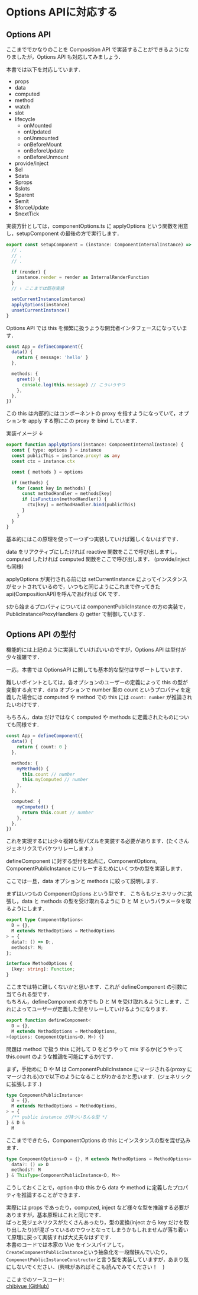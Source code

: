 # Options APIに対応する

## Options API

ここまででかなりのことを Composition API で実装することができるようになりましたが，Options API も対応してみましょう．

本書では以下を対応しています．

- props
- data
- computed
- method
- watch
- slot
- lifecycle
  - onMounted
  - onUpdated
  - onUnmounted
  - onBeforeMount
  - onBeforeUpdate
  - onBeforeUnmount
- provide/inject
- $el
- $data
- $props
- $slots
- $parent
- $emit
- $forceUpdate
- $nextTick

実装方針としては，componentOptions.ts に applyOptions という関数を用意し，setupComponent の最後の方で実行します．

```ts
export const setupComponent = (instance: ComponentInternalInstance) => {
  // .
  // .
  // .

  if (render) {
    instance.render = render as InternalRenderFunction
  }
  // ↑ ここまでは既存実装

  setCurrentInstance(instance)
  applyOptions(instance)
  unsetCurrentInstance()
}
```

Options API では this を頻繁に扱うような開発者インタフェースになっています．

```ts
const App = defineComponent({
  data() {
    return { message: 'hello' }
  },

  methods: {
    greet() {
      console.log(this.message) // こういうやつ
    },
  },
})
```

この this は内部的にはコンポーネントの proxy を指すようになっていて，オプションを apply する際にこの proxy を bind しています．

実装イメージ ↓

```ts
export function applyOptions(instance: ComponentInternalInstance) {
  const { type: options } = instance
  const publicThis = instance.proxy! as any
  const ctx = instance.ctx

  const { methods } = options

  if (methods) {
    for (const key in methods) {
      const methodHandler = methods[key]
      if (isFunction(methodHandler)) {
        ctx[key] = methodHandler.bind(publicThis)
      }
    }
  }
}
```

基本的にはこの原理を使って一つずつ実装していけば難しくないはずです．

data をリアクティブにしたければ reactive 関数をここで呼び出しますし，computed したければ computed 関数をここで呼び出します． (provide/inject も同様)

applyOptions が実行される前には setCurrentInstance によってインスタンスがセットされているので，いつもと同じようにこれまで作ってきた api(CompositionAPI)を呼んであげれば OK です．

`$`から始まるプロパティについては componentPublicInstance の方の実装で，PublicInstanceProxyHandlers の getter で制御しています．

## Options API の型付

機能的には上記のように実装していけばいいのですが，Options API は型付が少々複雑です．

一応，本書では OptionsAPI に関しても基本的な型付はサポートしています．

難しいポイントとしては，各オプションのユーザーの定義によって this の型が変動する点です．data オプションで number 型の count というプロパティを定義した場合には computed や method での this には `count: number` が推論されたいわけです．

もちろん，data だけではなく computed や methods に定義されたものについても同様です．

```ts
const App = defineComponent({
  data() {
    return { count: 0 }
  },

  methods: {
    myMethod() {
      this.count // number
      this.myComputed // number
    },
  },

  computed: {
    myComputed() {
      return this.count // number
    },
  },
})
```

これを実現するには少々複雑な型パズルを実装する必要があります．(たくさんジェネリクスでバケツリレーします．)

defineComponent に対する型付を起点に，ComponentOptions, ComponentPublicInstance にリレーするためにいくつかの型を実装します．

ここでは一旦，data オプションと methods に絞って説明します．

まずはいつもの ComponentOptions という型です．
こちらもジェネリックに拡張し，data と methods の型を受け取れるように D と M というパラメータを取るようにします．

```ts
export type ComponentOptions<
  D = {},
  M extends MethodOptions = MethodOptions
> = {
  data?: () => D;,
  methods?: M;
};

interface MethodOptions {
  [key: string]: Function;
}
```

ここまでは特に難しくないかと思います．これが defineComponent の引数に当てられる型です．  
もちろん，defineComponent の方でも D と M を受け取れるようにします．これによってユーザーが定義した型をリレーしていけるようになります．

```ts
export function defineComponent<
  D = {},
  M extends MethodOptions = MethodOptions,
>(options: ComponentOptions<D, M>) {}
```

問題は method で扱う this に対して D をどうやって mix するか(どうやって this.count のような推論を可能にするか)です．

まず，手始めに D や M は ComponentPublicInstance にマージされる(proxy にマージされる)ので以下のようになることがわかるかと思います．(ジェネリックに拡張します．)

```ts
type ComponentPublicInstance<
  D = {},
  M extends MethodOptions = MethodOptions,
> = {
  /** public instance が持ついろんな型 */
} & D &
  M
```

ここまでできたら，ComponentOptions の this にインスタンスの型を混ぜ込みます．

```ts
type ComponentOptions<D = {}, M extends MethodOptions = MethodOptions> = {
  data?: () => D
  methods?: M
} & ThisType<ComponentPublicInstance<D, M>>
```

こうしておくことで，option 中の this から data や method に定義したプロパティを推論することができます．

実際には props であったり，computed, inject など様々な型を推論する必要がありますが，基本原理はこれと同じです．  
ぱっと見ジェネリクスがたくさんあったり，型の変換(inject から key だけを取り出したり)が混ざっているのでウッとなってしまうかもしれませんが落ち着いて原理に戻って実装すれば大丈夫なはずです．  
本書のコードでは本家の Vue をインスパイアして，`CreateComponentPublicInstance`という抽象化を一段階挟んでいたり，`ComponentPublicInstanceConstructor`と言う型を実装していますが，あまり気にしないでください．(興味があればそこも読んでみてください！　)

ここまでのソースコード:  
[chibivue (GitHub)](https://github.com/chibivue-land/chibivue/tree/main/book/impls/40_basic_component_system/070_options_api)
